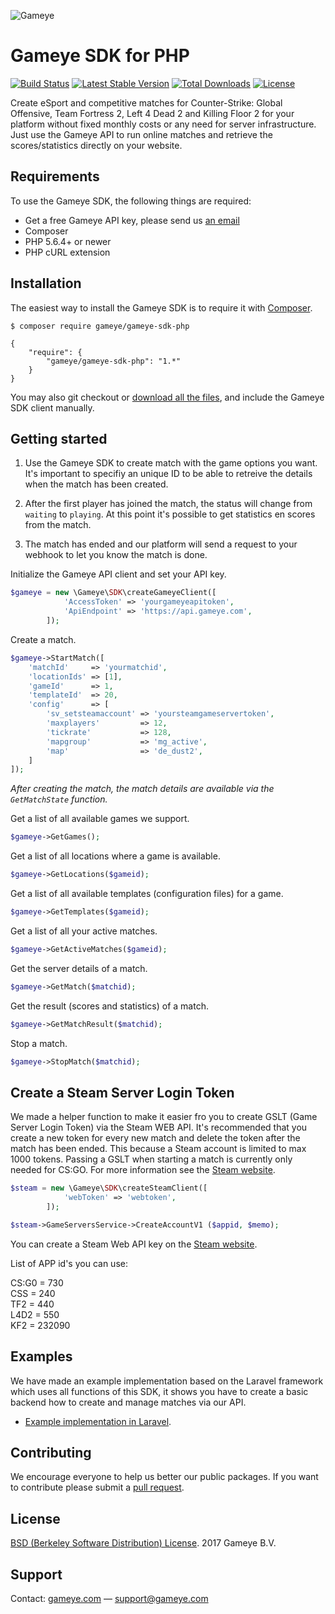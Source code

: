 ![Gameye](https://dev.gameye.com/img/logo_blue.png)

# Gameye SDK for PHP #

[![Build Status](https://img.shields.io/travis/Gameye/gameye-sdk-php.svg?style=flat)](https://travis-ci.org/Gameye/gameye-sdk-php)
[![Latest Stable Version](https://poser.pugx.org/Gameye/gameye-sdk-php/v/stable)](https://packagist.org/packages/gameye/gameye-sdk-php)
[![Total Downloads](https://poser.pugx.org/Gameye/gameye-sdk-php/downloads)](https://packagist.org/packages/gameye/gameye-sdk-php)
[![License](https://poser.pugx.org/gameye/gameye-sdk-php/license)](https://packagist.org/packages/gameye/gameye-sdk-php)

Create eSport and competitive matches for Counter-Strike: Global Offensive, Team Fortress 2, Left 4 Dead 2 and Killing Floor 2 for your platform without fixed monthly costs or any need for server infrastructure. Just use the Gameye API to run online matches and retrieve the scores/statistics directly on your website.

## Requirements ##

To use the Gameye SDK, the following things are required:

+ Get a free Gameye API key, please send us [an email](mailto:support@gameye.com)
+ Composer
+ PHP 5.6.4+ or newer
+ PHP cURL extension

## Installation ##

The easiest way to install the Gameye SDK is to require it with [Composer](http://getcomposer.org/doc/00-intro.md).

    $ composer require gameye/gameye-sdk-php

    {
        "require": {
            "gameye/gameye-sdk-php": "1.*"
        }
    }

You may also git checkout or [download all the files](https://github.com/Gameye/gameye-sdk-php/archive/master.zip), and include the Gameye SDK client manually.

## Getting started ##

1. Use the Gameye SDK to create match with the game options you want. It's important to specifiy an unique ID to be able to retreive the details when the match has been created.

2. After the first player has joined the match, the status will change from `waiting` to `playing`. At this point it's possible to get statistics en scores from the match.

3. The match has ended and our platform will send a request to your webhook to let you know the match is done.


Initialize the Gameye API client and set your API key.

```php
$gameye = new \Gameye\SDK\createGameyeClient([
            'AccessToken' => 'yourgameyeapitoken',
            'ApiEndpoint' => 'https://api.gameye.com',
        ]);
```

Create a match.

```php
$gameye->StartMatch([
    'matchId'     => 'yourmatchid',
    'locationIds' => [1],
    'gameId'      => 1,
    'templateId'  => 20,
    'config'      => [
        'sv_setsteamaccount' => 'yoursteamgameservertoken',
        'maxplayers'         => 12,
        'tickrate'           => 128,
        'mapgroup'           => 'mg_active',
        'map'                => 'de_dust2',
    ]
]);
```

_After creating the match, the match details are available via the `GetMatchState` function._

Get a list of all available games we support.

```php
$gameye->GetGames();
```

Get a list of all locations where a game is available.

```php
$gameye->GetLocations($gameid);
```

Get a list of all available templates (configuration files) for a game.

```php
$gameye->GetTemplates($gameid);
```
Get a list of all your active matches.

```php
$gameye->GetActiveMatches($gameid);
```

Get the server details of a match.

```php
$gameye->GetMatch($matchid);
```

Get the result (scores and statistics) of a match.

```php
$gameye->GetMatchResult($matchid);
```

Stop a match.

```php
$gameye->StopMatch($matchid);
```

## Create a Steam Server Login Token ## 

We made a helper function to make it easier fro you to create GSLT (Game Server Login Token) via the Steam WEB API. It's recommended that you create a new token for every new match and delete the token after the match has been ended. This because a Steam account is limited to max 1000 tokens. Passing a GSLT when starting a match is currently only needed for CS:GO. For more information see the [Steam website](https://steamcommunity.com/dev/managegameservers).

```php
$steam = new \Gameye\SDK\createSteamClient([
            'webToken' => 'webtoken',
        ]);

$steam->GameServersService->CreateAccountV1 ($appid, $memo);
```
You can create a Steam Web API key on the [Steam website](https://steamcommunity.com/dev/apikey).

List of APP id's you can use:

CS:G0 = 730  
CSS = 240  
TF2 = 440  
L4D2 = 550  
KF2 = 232090

## Examples ##

We have made an example implementation based on the Laravel framework which uses all functions of this SDK, it shows you have to create a basic backend how to create and manage matches via our API. 

+ [Example implementation in Laravel](https://github.com/Gameye/gameye-sdk-example-laravel).

## Contributing ##
We encourage everyone to help us better our public packages. If you want to contribute please submit a [pull request](https://github.com/Gameye/gameye-sdk-php/pulls).

## License ##
[BSD (Berkeley Software Distribution) License](https://opensource.org/licenses/bsd-license.php). 2017 Gameye B.V.

## Support ##
Contact: [gameye.com](https://gameye.com) — support@gameye.com
